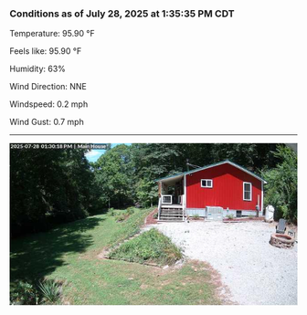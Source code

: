 ### Conditions as of July 28, 2025 at 1:35:35 PM CDT 

Temperature: 95.90 &deg;F

Feels like: 95.90 &deg;F

Humidity: 63%

Wind Direction: NNE

Windspeed: 0.2 mph

Wind Gust: 0.7 mph

---

<img src="./images/latest.jpeg"/>

